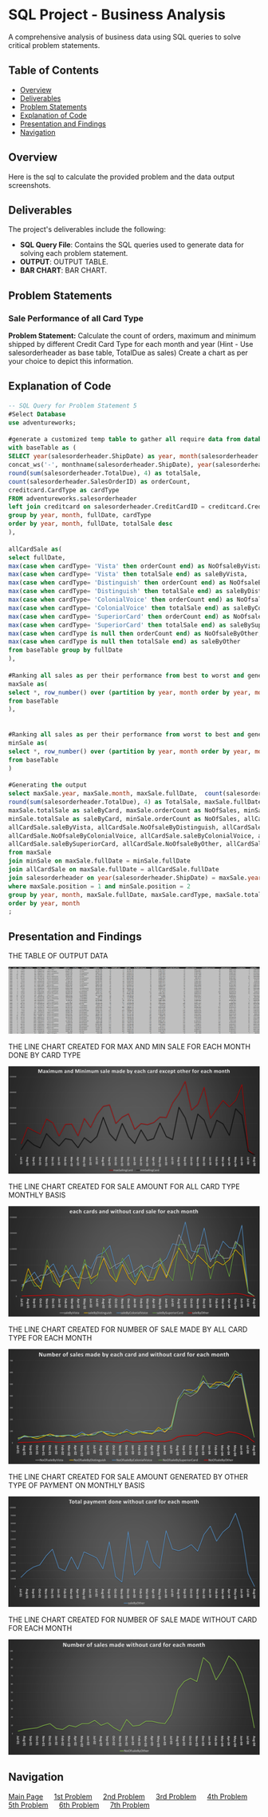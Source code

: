 # SQL Project - Business Analysis

A comprehensive analysis of business data using SQL queries to solve critical problem statements.

## Table of Contents
- [Overview](#overview)
- [Deliverables](#Deliverables)
- [Problem Statements](#Problem-Statements)
- [Explanation of Code](#Explanation-of-Code)
- [Presentation and Findings](#Presentation-and-Findings)
- [Navigation](#Navigation)



## Overview

Here is the sql to calculate the provided problem and the data output screenshots.


## Deliverables

The project's deliverables include the following:

- **SQL Query File**: Contains the SQL queries used to generate data for solving each problem statement.
- **OUTPUT**: OUTPUT TABLE.
- **BAR CHART**: BAR CHART.

## Problem Statements

### Sale Performance of all Card Type
**Problem Statement:** Calculate the count of orders, maximum and minimum shipped by different
Credit Card Type for each month and year
(Hint - Use salesorderheader as base table, TotalDue as sales)
Create a chart as per your choice to depict this information.

## Explanation of Code 

```sql
-- SQL Query for Problem Statement 5
#Select Database
use adventureworks;

#generate a customized temp table to gather all require data from database
with baseTable as (
SELECT year(salesorderheader.ShipDate) as year, month(salesorderheader.ShipDate) as month,
concat_ws('-', monthname(salesorderheader.ShipDate), year(salesorderheader.ShipDate)) as fullDate,
round(sum(salesorderheader.TotalDue), 4) as totalSale,
count(salesorderheader.SalesOrderID) as orderCount,
creditcard.CardType as cardType
FROM adventureworks.salesorderheader
left join creditcard on salesorderheader.CreditCardID = creditcard.CreditCardID
group by year, month, fullDate, cardType
order by year, month, fullDate, totalSale desc
),

allCardSale as(
select fullDate,
max(case when cardType= 'Vista' then orderCount end) as NoOfsaleByVista,
max(case when cardType= 'Vista' then totalSale end) as saleByVista,
max(case when cardType= 'Distinguish' then orderCount end) as NoOfsaleByDistinguish,
max(case when cardType= 'Distinguish' then totalSale end) as saleByDistinguish,
max(case when cardType= 'ColonialVoice' then orderCount end) as NoOfsaleByColonialVoice,
max(case when cardType= 'ColonialVoice' then totalSale end) as saleByColonialVoice,
max(case when cardType= 'SuperiorCard' then orderCount end) as NoOfsaleBySuperiorCard,
max(case when cardType= 'SuperiorCard' then totalSale end) as saleBySuperiorCard,
max(case when cardType is null then orderCount end) as NoOfsaleByOther,
max(case when cardType is null then totalSale end) as saleByOther
from baseTable group by fullDate
),

#Ranking all sales as per their performance from best to worst and generate a temptable
maxSale as(
select *, row_number() over (partition by year, month order by year, month, fullDate, totalSale desc) as position
from baseTable
),


#Ranking all sales as per their performance from worst to best and generate a temptable
minSale as(
select *, row_number() over (partition by year, month order by year, month, fullDate, totalSale) as position
from baseTable
)

#Generating the output
select maxSale.year, maxSale.month, maxSale.fullDate,  count(salesorderheader.SalesOrderID) as TotalNoOfSale,
round(sum(salesorderheader.TotalDue), 4) as TotalSale, maxSale.fullDate, maxSale.cardType as maxSallingCard,
maxSale.totalSale as saleByCard, maxSale.orderCount as NoOfSales, minSale.cardType as minSallingCard,
minSale.totalSale as saleByCard, minSale.orderCount as NoOfSales, allCardSale.NoOfsaleByVista,
allCardSale.saleByVista, allCardSale.NoOfsaleByDistinguish, allCardSale.saleByDistinguish,
allCardSale.NoOfsaleByColonialVoice, allCardSale.saleByColonialVoice, allCardSale.NoOfsaleBySuperiorCard,
allCardSale.saleBySuperiorCard, allCardSale.NoOfsaleByOther, allCardSale.saleByOther
from maxSale 
join minSale on maxSale.fullDate = minSale.fullDate 
join allCardSale on maxSale.fullDate = allCardSale.fullDate
join salesorderheader on year(salesorderheader.ShipDate) = maxSale.year and month(salesorderheader.ShipDate) = maxSale.month
where maxSale.position = 1 and minSale.position = 2
group by year, month, maxSale.fullDate, maxSale.cardType, maxSale.totalSale, minSale.cardType, minSale.totalSale, minSale.orderCount
order by year, month
;
```

## Presentation and Findings

THE TABLE OF OUTPUT DATA

![Table Output of Data](q5-d.png)

THE LINE CHART CREATED FOR MAX AND MIN SALE FOR EACH MONTH DONE BY CARD TYPE

![Bar Chart of Data](q5-1.png)

THE LINE CHART CREATED FOR SALE AMOUNT FOR ALL CARD TYPE MONTHLY BASIS

![Bar Chart of Data](q5-2.png)

THE LINE CHART CREATED FOR NUMBER OF SALE MADE BY ALL CARD TYPE FOR EACH MONTH

![Bar Chart of Data](q5-3.png)


THE LINE CHART CREATED FOR SALE AMOUNT GENERATED BY OTHER TYPE OF PAYMENT ON MONTHLY BASIS

![Bar Chart of Data](q5-4.png)

THE LINE CHART CREATED FOR NUMBER OF SALE MADE WITHOUT CARD FOR EACH MONTH

![Bar Chart of Data](q5-5.png)


## Navigation

[Main Page](https://github.com/Plotted-Digit/SQL-Project/) &emsp; [1st Problem](https://github.com/Plotted-Digit/SQL-Project/tree/main/QUESTION_1) &emsp; [2nd Problem](https://github.com/Plotted-Digit/SQL-Project/tree/main/QUESTION_2) &emsp; [3rd Problem](https://github.com/Plotted-Digit/SQL-Project/tree/main/QUESTION_3) &emsp; [4th Problem](https://github.com/Plotted-Digit/SQL-Project/tree/main/QUESTION_4) &emsp; [5th Problem](https://github.com/Plotted-Digit/SQL-Project/tree/main/QUESTION_5) &emsp; [6th Problem](https://github.com/Plotted-Digit/SQL-Project/tree/main/QUESTION_6) &emsp; [7th Problem](https://github.com/Plotted-Digit/SQL-Project/tree/main/QUESTION_7)
